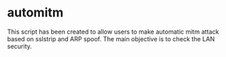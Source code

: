 automitm
========
This script has been created to allow users to make automatic mitm attack based on sslstrip and ARP spoof.
The main objective is to check the LAN security.
